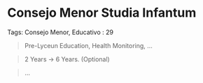 # Consejo Menor Studia Infantum

Tags: Consejo Menor, Educativo
: 29

> Pre-Lyceun Education, Health Monitoring, …
> 

> 2 Years → 6 Years. (Optional)
> 

> …
>